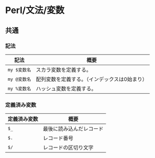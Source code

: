 # Perl/文法/変数

## 共通

### 記法

| 記法         | 概要                                          |
| ------------ | --------------------------------------------- |
| `my $変数名` | スカラ変数を定義する。                        |
| `my @変数名` | 配列変数を定義する。（インデックスは0始まり） |
| `my %変数名` | ハッシュ変数を定義する。                      |

### 定義済み変数

| 定義済み変数 | 概要                     |
| ------------ | ------------------------ |
| `$_`         | 最後に読み込んだレコード |
| `$.`         | レコード番号             |
| `$/`         | レコードの区切り文字     |
